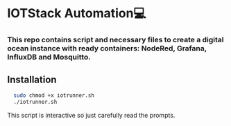 # IOTStack Automation💻

### This repo contains script and necessary files to create a digital ocean instance with ready containers: NodeRed, Grafana, InfluxDB and Mosquitto.

## Installation

```bash
  sudo chmod +x iotrunner.sh
  ./iotrunner.sh
```
This script is interactive so just carefully read the prompts.
